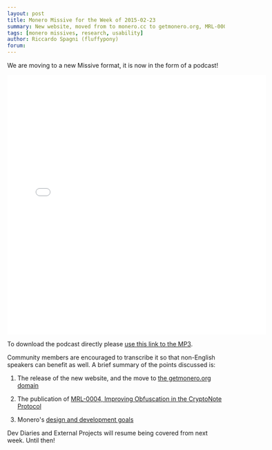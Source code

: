 ```yaml
---
layout: post
title: Monero Missive for the Week of 2015-02-23
summary: New website, moved from to monero.cc to getmonero.org, MRL-0004 released, Monero design and development goals published
tags: [monero missives, research, usability]
author: Riccardo Spagni (fluffypony)
forum: 
---
```


We are moving to a new Missive format, it is now in the form of a podcast!

<div class="text-center"><iframe style="border: none" src="//html5-player.libsyn.com/embed/episode/id/3381043/height/600/width/600/theme/standard-mini/direction/no/autoplay/no/autonext/no/thumbnail/yes/preload/no/no_addthis/no/" height="600" width="600" scrolling="no"  allowfullscreen webkitallowfullscreen mozallowfullscreen oallowfullscreen msallowfullscreen></iframe></div>

To download the podcast directly please [use this link to the MP3](http://traffic.libsyn.com/monero/Monero_Missives_Podcast_for_the_week_of_2015-02-23.mp3).

Community members are encouraged to transcribe it so that non-English speakers can benefit as well. A brief summary of the points discussed is:

1. The release of the new website, and the move to [the getmonero.org domain](https://getmonero.org/)

2. The publication of [MRL-0004, Improving Obfuscation in the CryptoNote Protocol](https://lab.monero.cc/pubs/MRL-0004.pdf)

3. Monero's [design and development goals](http://getmonero.org/design-goals/)

Dev Diaries and External Projects will resume being covered from next week. Until then!